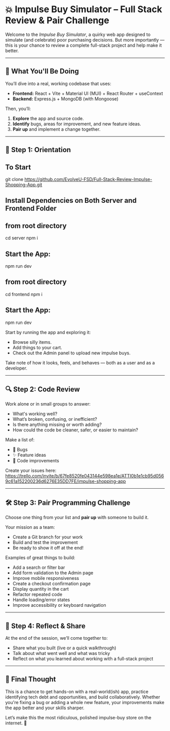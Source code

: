 # 💥 Impulse Buy Simulator – Full Stack Review & Pair Challenge

Welcome to the *Impulse Buy Simulator*, a quirky web app designed to simulate (and celebrate) poor purchasing decisions. But more importantly — this is your chance to review a complete full-stack project and help make it better.

---

## 🎯 What You'll Be Doing

You’ll dive into a real, working codebase that uses:

- **Frontend:** React + Vite + Material UI (MUI) + React Router + useContext
- **Backend:** Express.js + MongoDB (with Mongoose)

Then, you’ll:
1. **Explore** the app and source code.
2. **Identify** bugs, areas for improvement, and new feature ideas.
3. **Pair up** and implement a change together.

---

## 🧭 Step 1: Orientation

## To Start

git clone https://github.com/EvolveU-FSD/Full-Stack-Review-Impulse-Shopping-App.git

## Install Dependencies on Both Server and Frontend Folder

## from root directory
cd server
npm i
## Start the App:
npm run dev

## from root directory
cd frontend
npm i
## Start the App:
npm run dev


Start by running the app and exploring it:
- Browse silly items.
- Add things to your cart.
- Check out the Admin panel to upload new impulse buys.

Take note of how it looks, feels, and behaves — both as a user and as a developer.

---

## 🔍 Step 2: Code Review

Work alone or in small groups to answer:
- What's working well?
- What’s broken, confusing, or inefficient?
- Is there anything missing or worth adding?
- How could the code be cleaner, safer, or easier to maintain?

Make a list of:
- 🐞 Bugs  
- ✨ Feature ideas  
- 🧹 Code improvements 

Create your issues here: https://trello.com/invite/b/67fe8520fe043144e598ea1e/ATTI0b1e1cb95d0569c61a152200236d6276E35DD7FE/impulse-shopping-app

---

## 🛠 Step 3: Pair Programming Challenge

Choose one thing from your list and **pair up** with someone to build it.

Your mission as a team:
- Create a Git branch for your work
- Build and test the improvement
- Be ready to show it off at the end!

Examples of great things to build:
- Add a search or filter bar
- Add form validation to the Admin page
- Improve mobile responsiveness
- Create a checkout confirmation page
- Display quantity in the cart
- Refactor repeated code
- Handle loading/error states
- Improve accessibility or keyboard navigation

---

## 🤔 Step 4: Reflect & Share

At the end of the session, we’ll come together to:
- Share what you built (live or a quick walkthrough)
- Talk about what went well and what was tricky
- Reflect on what you learned about working with a full-stack project

---

## 💬 Final Thought

This is a chance to get hands-on with a real-world(ish) app, practice identifying tech debt and opportunities, and build collaboratively. Whether you're fixing a bug or adding a whole new feature, your improvements make the app better and your skills sharper.

Let’s make this the most ridiculous, polished impulse-buy store on the internet. 🚀
